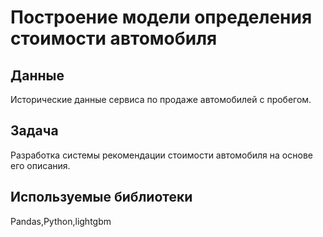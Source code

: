# Построение модели определения стоимости автомобиля


## Данные

Исторические данные сервиса по продаже автомобилей с пробегом. 

## Задача

Разработка системы рекомендации стоимости автомобиля на основе его описания. 

## Используемые библиотеки
Pandas,Python,lightgbm